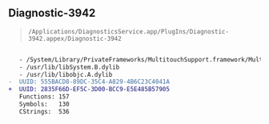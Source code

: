 ## Diagnostic-3942

> `/Applications/DiagnosticsService.app/PlugIns/Diagnostic-3942.appex/Diagnostic-3942`

```diff

   - /System/Library/PrivateFrameworks/MultitouchSupport.framework/MultitouchSupport
   - /usr/lib/libSystem.B.dylib
   - /usr/lib/libobjc.A.dylib
-  UUID: 555BACD8-89DC-35C4-A829-4B6C23C4041A
+  UUID: 2835F66D-EF5C-3D00-BCC9-E5E485B57905
   Functions: 157
   Symbols:   130
   CStrings:  536

```
